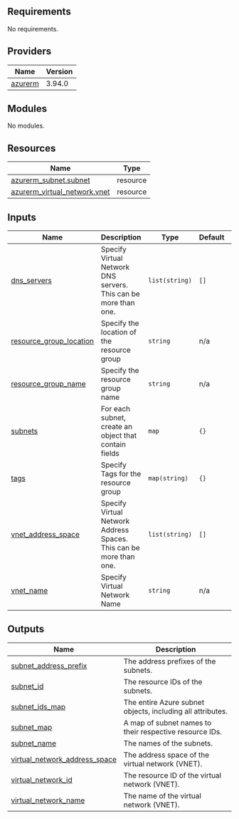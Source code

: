 ## Requirements

No requirements.

## Providers

| Name | Version |
|------|---------|
| <a name="provider_azurerm"></a> [azurerm](#provider\_azurerm) | 3.94.0 |

## Modules

No modules.

## Resources

| Name | Type |
|------|------|
| [azurerm_subnet.subnet](https://registry.terraform.io/providers/hashicorp/azurerm/latest/docs/resources/subnet) | resource |
| [azurerm_virtual_network.vnet](https://registry.terraform.io/providers/hashicorp/azurerm/latest/docs/resources/virtual_network) | resource |

## Inputs

| Name | Description | Type | Default | Required |
|------|-------------|------|---------|:--------:|
| <a name="input_dns_servers"></a> [dns\_servers](#input\_dns\_servers) | Specify Virtual Network DNS servers. This can be more than one. | `list(string)` | `[]` | no |
| <a name="input_resource_group_location"></a> [resource\_group\_location](#input\_resource\_group\_location) | Specify the location of the resource group | `string` | n/a | yes |
| <a name="input_resource_group_name"></a> [resource\_group\_name](#input\_resource\_group\_name) | Specify the resource group name | `string` | n/a | yes |
| <a name="input_subnets"></a> [subnets](#input\_subnets) | For each subnet, create an object that contain fields | `map` | `{}` | no |
| <a name="input_tags"></a> [tags](#input\_tags) | Specify Tags for the resource group | `map(string)` | `{}` | no |
| <a name="input_vnet_address_space"></a> [vnet\_address\_space](#input\_vnet\_address\_space) | Specify Virtual Network Address Spaces. This can be more than one. | `list(string)` | `[]` | no |
| <a name="input_vnet_name"></a> [vnet\_name](#input\_vnet\_name) | Specify Virtual Network Name | `string` | n/a | yes |

## Outputs

| Name | Description |
|------|-------------|
| <a name="output_subnet_address_prefix"></a> [subnet\_address\_prefix](#output\_subnet\_address\_prefix) | The address prefixes of the subnets. |
| <a name="output_subnet_id"></a> [subnet\_id](#output\_subnet\_id) | The resource IDs of the subnets. |
| <a name="output_subnet_ids_map"></a> [subnet\_ids\_map](#output\_subnet\_ids\_map) | The entire Azure subnet objects, including all attributes. |
| <a name="output_subnet_map"></a> [subnet\_map](#output\_subnet\_map) | A map of subnet names to their respective resource IDs. |
| <a name="output_subnet_name"></a> [subnet\_name](#output\_subnet\_name) | The names of the subnets. |
| <a name="output_virtual_network_address_space"></a> [virtual\_network\_address\_space](#output\_virtual\_network\_address\_space) | The address space of the virtual network (VNET). |
| <a name="output_virtual_network_id"></a> [virtual\_network\_id](#output\_virtual\_network\_id) | The resource ID of the virtual network (VNET). |
| <a name="output_virtual_network_name"></a> [virtual\_network\_name](#output\_virtual\_network\_name) | The name of the virtual network (VNET). |
